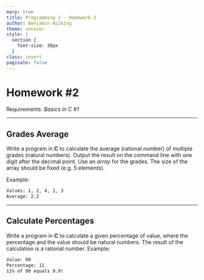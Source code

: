 ```yaml
---
marp: true
title: Programming 1 - Homework 2
author: Benjamin Wilking
theme: uncover
style: |
  section {
    font-size: 30px
  }
class: invert
paginate: false
---
```


# Homework #2

Requirements: *Basics in C #1*

---

## Grades Average

Write a program in **C** to calculate the average (rational number) of multiple grades (natural numbers). Output the result on the command line with one digit after the decimal point. Use an *array* for the grades. The size of the array should be fixed (e.g. 5 elements).

Example:

```sh
Values: 1, 2, 4, 1, 3
Average: 2.2  
```

---

## Calculate Percentages

Write a program in **C** to calculate a given percentage of value, where the percentage and the value should be natural numbers. The result of the calculation is a rational number.
Example:

```sh
Value: 90
Percentage: 11
11% of 90 equals 9.9!
```
